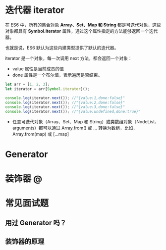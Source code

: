 


# 迭代器 iterator
在 ES6 中，所有的集合对象 **Array、Set、Map 和 String** 都是可迭代对象，这些对象都具有 **Symbol.iterator** 属性，通过这个属性指定的方法能够返回一个迭代器。

也就是说，ES6 默认为这些内建类型提供了默认的迭代器。

iterator 是一个对象，每一次调用 next 方法，都会返回一个对象：
- value 属性是当前成员的值
- done 属性是一个布尔值，表示遍历是否结束。
```js
let arr = [1, 2, 3];
let iterator = arr[Symbol.iterator]();

console.log(iterator.next()); //"{value:1,done:false}"
console.log(iterator.next()); //"{value:2,done:false}"
console.log(iterator.next()); //"{value:3,done:false}"
console.log(iterator.next()); //"{value:undefined,done:true}"
```

- 任意可迭代对象（Array、Set、Map 和 String）或类数组对象（NodeList、arguments）都可以通过 Array.from() 或 ... 转换为数组，比如，Array.from(map) 或 [...map]




# Generator


# 装饰器 @



# 常见面试题
## 用过 Generator 吗？
## 装饰器的原理

